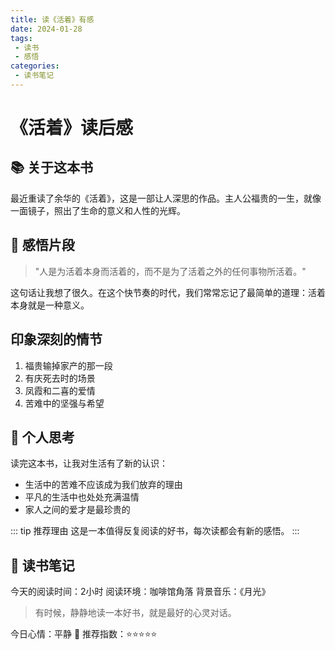 ```yaml
---
title: 读《活着》有感
date: 2024-01-28
tags:
 - 读书
 - 感悟
categories:
 - 读书笔记
---
```


# 《活着》读后感

## 📚 关于这本书

最近重读了余华的《活着》，这是一部让人深思的作品。主人公福贵的一生，就像一面镜子，照出了生命的意义和人性的光辉。

## 💭 感悟片段

> "人是为活着本身而活着的，而不是为了活着之外的任何事物所活着。"

这句话让我想了很久。在这个快节奏的时代，我们常常忘记了最简单的道理：活着本身就是一种意义。

## 印象深刻的情节

1. 福贵输掉家产的那一段
2. 有庆死去时的场景
3. 凤霞和二喜的爱情
4. 苦难中的坚强与希望

## 🌟 个人思考

读完这本书，让我对生活有了新的认识：
- 生活中的苦难不应该成为我们放弃的理由
- 平凡的生活中也处处充满温情
- 家人之间的爱才是最珍贵的

::: tip 推荐理由
这是一本值得反复阅读的好书，每次读都会有新的感悟。
:::

## 📖 读书笔记

今天的阅读时间：2小时
阅读环境：咖啡馆角落
背景音乐：《月光》

> 有时候，静静地读一本好书，就是最好的心灵对话。

今日心情：平静 🍃
推荐指数：⭐⭐⭐⭐⭐
